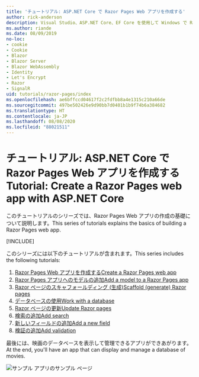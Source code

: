 ```yaml
---
title: 'チュートリアル: ASP.NET Core で Razor Pages Web アプリを作成する'
author: rick-anderson
description: Visual Studio、ASP.NET Core、EF Core を使用して Windows で Razor Pages Web アプリを作成します。
ms.author: riande
ms.date: 08/09/2019
no-loc:
- cookie
- Cookie
- Blazor
- Blazor Server
- Blazor WebAssembly
- Identity
- Let's Encrypt
- Razor
- SignalR
uid: tutorials/razor-pages/index
ms.openlocfilehash: ae6bffccd04617f2c2fdfbb8a4e1315c210a66de
ms.sourcegitcommit: 497be502426e9d90bb7d0401b1b9f74b6a384682
ms.translationtype: HT
ms.contentlocale: ja-JP
ms.lasthandoff: 08/08/2020
ms.locfileid: "88021511"
---
```

# <a name="tutorial-create-a-no-locrazor-pages-web-app-with-aspnet-core"></a><span data-ttu-id="59c5a-103">チュートリアル: ASP.NET Core で Razor Pages Web アプリを作成する</span><span class="sxs-lookup"><span data-stu-id="59c5a-103">Tutorial: Create a Razor Pages web app with ASP.NET Core</span></span>

<span data-ttu-id="59c5a-104">このチュートリアルのシリーズでは、Razor Pages Web アプリの作成の基礎について説明します。</span><span class="sxs-lookup"><span data-stu-id="59c5a-104">This series of tutorials explains the basics of building a Razor Pages web app.</span></span> 

[!INCLUDE[](~/includes/advancedRP.md)]

<span data-ttu-id="59c5a-105">このシリーズには以下のチュートリアルが含まれます。</span><span class="sxs-lookup"><span data-stu-id="59c5a-105">This series includes the following tutorials:</span></span>

1. [<span data-ttu-id="59c5a-106">Razor Pages Web アプリを作成する</span><span class="sxs-lookup"><span data-stu-id="59c5a-106">Create a Razor Pages web app</span></span>](xref:tutorials/razor-pages/razor-pages-start)
1. [<span data-ttu-id="59c5a-107">Razor Pages アプリへのモデルの追加</span><span class="sxs-lookup"><span data-stu-id="59c5a-107">Add a model to a Razor Pages app</span></span>](xref:tutorials/razor-pages/model)
1. [<span data-ttu-id="59c5a-108">Razor ページのスキャフォールディング (生成)</span><span class="sxs-lookup"><span data-stu-id="59c5a-108">Scaffold (generate) Razor pages</span></span>](xref:tutorials/razor-pages/page)
1. [<span data-ttu-id="59c5a-109">データベースの使用</span><span class="sxs-lookup"><span data-stu-id="59c5a-109">Work with a database</span></span>](xref:tutorials/razor-pages/sql)
1. [<span data-ttu-id="59c5a-110">Razor ページの更新</span><span class="sxs-lookup"><span data-stu-id="59c5a-110">Update Razor pages</span></span>](xref:tutorials/razor-pages/da1)
1. [<span data-ttu-id="59c5a-111">検索の追加</span><span class="sxs-lookup"><span data-stu-id="59c5a-111">Add search</span></span>](xref:tutorials/razor-pages/search)
1. [<span data-ttu-id="59c5a-112">新しいフィールドの追加</span><span class="sxs-lookup"><span data-stu-id="59c5a-112">Add a new field</span></span>](xref:tutorials/razor-pages/new-field)
1. [<span data-ttu-id="59c5a-113">検証の追加</span><span class="sxs-lookup"><span data-stu-id="59c5a-113">Add validation</span></span>](xref:tutorials/razor-pages/validation)

<span data-ttu-id="59c5a-114">最後には、映画のデータベースを表示して管理できるアプリができあがります。</span><span class="sxs-lookup"><span data-stu-id="59c5a-114">At the end, you'll have an app that can display and manage a database of movies.</span></span>

![サンプル アプリのサンプル ページ](index/_static/sample-page.png)
